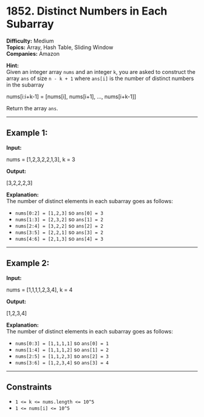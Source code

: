 # 1852. Distinct Numbers in Each Subarray

**Difficulty:** Medium  
**Topics:** Array, Hash Table, Sliding Window  
**Companies:** Amazon  

**Hint:**  
Given an integer array `nums` and an integer `k`, you are asked to construct the array `ans` of size `n - k + 1` where `ans[i]` is the number of distinct numbers in the subarray  

nums[i:i+k-1] = [nums[i], nums[i+1], …, nums[i+k-1]]

Return the array `ans`.

---

## Example 1:

**Input:**  

nums = [1,2,3,2,2,1,3], k = 3

**Output:**  

[3,2,2,2,3]

**Explanation:**  
The number of distinct elements in each subarray goes as follows:
- `nums[0:2] = [1,2,3]` so `ans[0] = 3`
- `nums[1:3] = [2,3,2]` so `ans[1] = 2`
- `nums[2:4] = [3,2,2]` so `ans[2] = 2`
- `nums[3:5] = [2,2,1]` so `ans[3] = 2`
- `nums[4:6] = [2,1,3]` so `ans[4] = 3`

---

## Example 2:

**Input:**  

nums = [1,1,1,1,2,3,4], k = 4

**Output:**  

[1,2,3,4]

**Explanation:**  
The number of distinct elements in each subarray goes as follows:
- `nums[0:3] = [1,1,1,1]` so `ans[0] = 1`
- `nums[1:4] = [1,1,1,2]` so `ans[1] = 2`
- `nums[2:5] = [1,1,2,3]` so `ans[2] = 3`
- `nums[3:6] = [1,2,3,4]` so `ans[3] = 4`

---

## Constraints

- `1 <= k <= nums.length <= 10^5`
- `1 <= nums[i] <= 10^5`